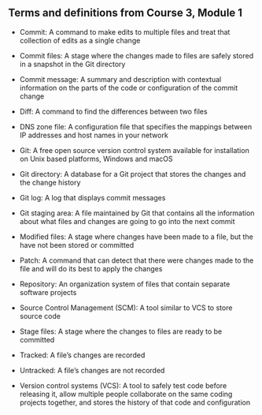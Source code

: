 ## Terms and definitions from Course 3, Module 1
* Commit: A command to make edits to multiple files and treat that collection of edits as a single change

* Commit files: A stage where the changes made to files are safely stored in a snapshot in the Git directory

* Commit message: A summary and description with contextual information on the parts of the code or configuration of the commit change

* Diff: A command to find the differences between two files

* DNS zone file: A configuration file that specifies the mappings between IP addresses and host names in your network

* Git: A free open source version control system available for installation on Unix based platforms, Windows and macOS

* Git directory: A database for a Git project that stores the changes and the change history

* Git log: A log that displays commit messages 

* Git staging area: A file maintained by Git that contains all the information about what files and changes are going to go into the next commit

* Modified files: A stage where changes have been made to a file, but the have not been stored or committed 

* Patch: A command that can detect that there were changes made to the file and will do its best to apply the changes

* Repository: An organization system of files that contain separate software projects 

* Source Control Management (SCM): A tool similar to VCS to store source code

* Stage files: A stage where the changes to files are ready to be committed 

* Tracked: A file’s changes are recorded

* Untracked: A file’s changes are not recorded

* Version control systems (VCS): A tool to safely test code before releasing it, allow multiple people collaborate on the same coding projects together, and stores the history of that code and configuration
